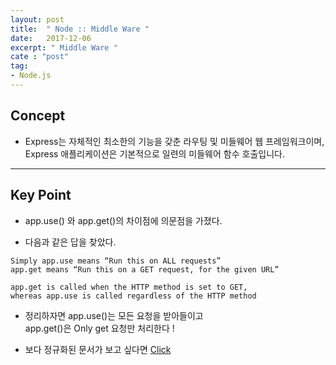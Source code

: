 ```yaml
---
layout: post
title:  " Node :: Middle Ware "
date:   2017-12-06
excerpt: " Middle Ware "
cate : "post"
tag:
- Node.js
---
```



## Concept

* Express는 자체적인 최소한의 기능을 갖춘 라우팅 및 미들웨어 웹 프레임워크이며, Express 애플리케이션은 기본적으로 일련의 미들웨어 함수 호출입니다.

---

## Key Point

* app.use() 와 app.get()의 차이점에 의문점을 가졌다.

* 다음과 같은 답을 찾았다. 

```
Simply app.use means “Run this on ALL requests” 
app.get means “Run this on a GET request, for the given URL”
```

```
app.get is called when the HTTP method is set to GET, 
whereas app.use is called regardless of the HTTP method
```

* 정리하자면 app.use()는 모든 요청을 받아들이고 <br> app.get()은 Only get 요청만 처리한다 ! 

* 보다 정규화된 문서가 보고 싶다면 [Click](http://expressjs.com/ko/guide/using-middleware.html)

